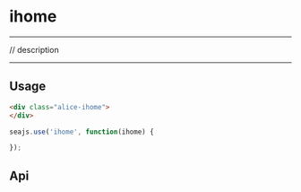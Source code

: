 # ihome

---

// description

---

## Usage


````html
<div class="alice-ihome">
</div>
````

```javascript
seajs.use('ihome', function(ihome) {

});
```

## Api
